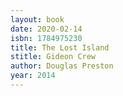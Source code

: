 ```yaml
---
layout: book
date: 2020-02-14
isbn: 1784975230
title: The Lost Island 
stitle: Gideon Crew
author: Douglas Preston
year: 2014
---
```

